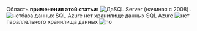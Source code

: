 Область **применения этой статьи:** ![Да](media/yes-icon.png "да")SQL Server \(начиная с 2008\) . ![нет](media/no-icon.png "нет")база данных SQL Azure нет хранилище данных SQL Azure ![нет](media/no-icon.png "нет")параллельного хранилища данных ![no](media/no-icon.png "нет")
